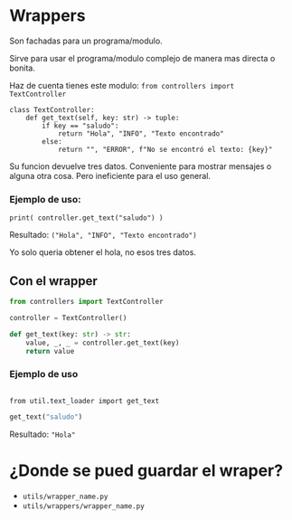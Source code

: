 # Wrappers
Son fachadas para un programa/modulo.

Sirve para usar el programa/modulo complejo de manera mas directa o bonita.

Haz de cuenta tienes este modulo:
`from controllers import TextController`
```
class TextController:
    def get_text(self, key: str) -> tuple:
        if key == "saludo":
            return "Hola", "INFO", "Texto encontrado"
        else:
            return "", "ERROR", f"No se encontró el texto: {key}"
```
Su funcion devuelve tres datos. Conveniente para mostrar mensajes o alguna otra cosa. Pero ineficiente para el uso general.

### Ejemplo de uso:
```
print( controller.get_text("saludo") )
```
Resultado: `("Hola", "INFO", "Texto encontrado")`

Yo solo queria obtener el hola, no esos tres datos.




## Con el wrapper
```python
from controllers import TextController

controller = TextController()

def get_text(key: str) -> str:
    value, _, _ = controller.get_text(key)
    return value
```

### Ejemplo de uso
```
```
`from util.text_loader import get_text`
```python
get_text("saludo")
```
Resultado: `"Hola"`





# ¿Donde se pued guardar el wraper?
- `utils/wrapper_name.py`
- `utils/wrappers/wrapper_name.py`